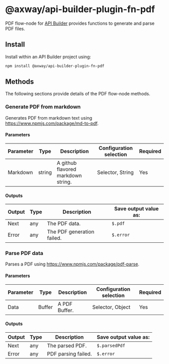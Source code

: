 # @axway/api-builder-plugin-fn-pdf

PDF flow-node for [API Builder](https://docs.axway.com/bundle/api-builder/page/docs/index.html) provides functions to generate and parse PDF files.

## Install

Install within an API Builder project using:

```bash
npm install @axway/api-builder-plugin-fn-pdf
```

## Methods

The following sections provide details of the PDF flow-node methods.

### Generate PDF from markdown

Generates PDF from markdown text using https://www.npmjs.com/package/md-to-pdf.

#### Parameters

| Parameter | Type | Description | Configuration selection | Required |
| --- | --- | --- | --- | --- |
| Markdown | string | A github flavored markdown string. | Selector, String | Yes |

#### Outputs

| Output | Type | Description | Save output value as: |
| --- | --- | --- | --- |
| Next | any | The PDF data. | `$.pdf` |
| Error | any | The PDF generation failed. | `$.error` |

### Parse PDF data

Parses a PDF using https://www.npmjs.com/package/pdf-parse.

#### Parameters

| Parameter | Type | Description | Configuration selection | Required |
| --- | --- | --- | --- | --- |
| Data | Buffer | A PDF Buffer. | Selector, Object | Yes |

#### Outputs

| Output | Type | Description | Save output value as: |
| --- | --- | --- | --- |
| Next | any | The parsed PDF. | `$.parsedPdf` |
| Error | any | PDF parsing failed. | `$.error` |
